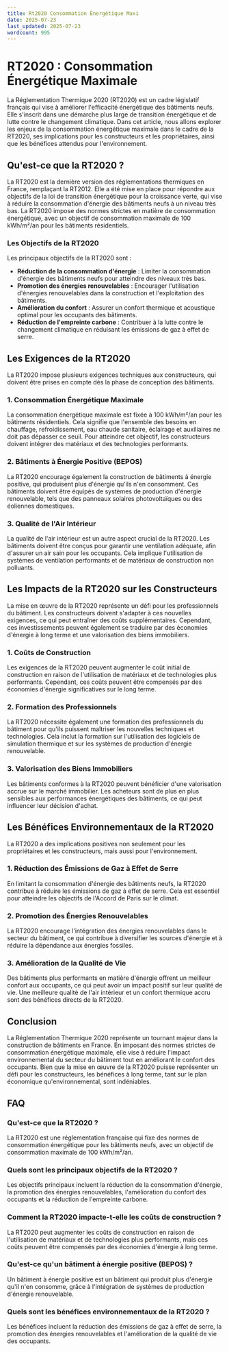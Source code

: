 ```yaml
---
title: Rt2020 Consommation Énergétique Maxi
date: 2025-07-23
last_updated: 2025-07-23
wordcount: 995
---
```


# RT2020 : Consommation Énergétique Maximale

La Réglementation Thermique 2020 (RT2020) est un cadre législatif français qui vise à améliorer l'efficacité énergétique des bâtiments neufs. Elle s'inscrit dans une démarche plus large de transition énergétique et de lutte contre le changement climatique. Dans cet article, nous allons explorer les enjeux de la consommation énergétique maximale dans le cadre de la RT2020, ses implications pour les constructeurs et les propriétaires, ainsi que les bénéfices attendus pour l'environnement.

## Qu'est-ce que la RT2020 ?

La RT2020 est la dernière version des réglementations thermiques en France, remplaçant la RT2012. Elle a été mise en place pour répondre aux objectifs de la loi de transition énergétique pour la croissance verte, qui vise à réduire la consommation d'énergie des bâtiments neufs à un niveau très bas. La RT2020 impose des normes strictes en matière de consommation énergétique, avec un objectif de consommation maximale de 100 kWh/m²/an pour les bâtiments résidentiels.

### Les Objectifs de la RT2020

Les principaux objectifs de la RT2020 sont :

- **Réduction de la consommation d'énergie** : Limiter la consommation d'énergie des bâtiments neufs pour atteindre des niveaux très bas.
- **Promotion des énergies renouvelables** : Encourager l'utilisation d'énergies renouvelables dans la construction et l'exploitation des bâtiments.
- **Amélioration du confort** : Assurer un confort thermique et acoustique optimal pour les occupants des bâtiments.
- **Réduction de l'empreinte carbone** : Contribuer à la lutte contre le changement climatique en réduisant les émissions de gaz à effet de serre.

## Les Exigences de la RT2020

La RT2020 impose plusieurs exigences techniques aux constructeurs, qui doivent être prises en compte dès la phase de conception des bâtiments.

### 1. Consommation Énergétique Maximale

La consommation énergétique maximale est fixée à 100 kWh/m²/an pour les bâtiments résidentiels. Cela signifie que l'ensemble des besoins en chauffage, refroidissement, eau chaude sanitaire, éclairage et auxiliaires ne doit pas dépasser ce seuil. Pour atteindre cet objectif, les constructeurs doivent intégrer des matériaux et des technologies performants.

### 2. Bâtiments à Énergie Positive (BEPOS)

La RT2020 encourage également la construction de bâtiments à énergie positive, qui produisent plus d'énergie qu'ils n'en consomment. Ces bâtiments doivent être équipés de systèmes de production d'énergie renouvelable, tels que des panneaux solaires photovoltaïques ou des éoliennes domestiques.

### 3. Qualité de l'Air Intérieur

La qualité de l'air intérieur est un autre aspect crucial de la RT2020. Les bâtiments doivent être conçus pour garantir une ventilation adéquate, afin d'assurer un air sain pour les occupants. Cela implique l'utilisation de systèmes de ventilation performants et de matériaux de construction non polluants.

## Les Impacts de la RT2020 sur les Constructeurs

La mise en œuvre de la RT2020 représente un défi pour les professionnels du bâtiment. Les constructeurs doivent s'adapter à ces nouvelles exigences, ce qui peut entraîner des coûts supplémentaires. Cependant, ces investissements peuvent également se traduire par des économies d'énergie à long terme et une valorisation des biens immobiliers.

### 1. Coûts de Construction

Les exigences de la RT2020 peuvent augmenter le coût initial de construction en raison de l'utilisation de matériaux et de technologies plus performants. Cependant, ces coûts peuvent être compensés par des économies d'énergie significatives sur le long terme.

### 2. Formation des Professionnels

La RT2020 nécessite également une formation des professionnels du bâtiment pour qu'ils puissent maîtriser les nouvelles techniques et technologies. Cela inclut la formation sur l'utilisation des logiciels de simulation thermique et sur les systèmes de production d'énergie renouvelable.

### 3. Valorisation des Biens Immobiliers

Les bâtiments conformes à la RT2020 peuvent bénéficier d'une valorisation accrue sur le marché immobilier. Les acheteurs sont de plus en plus sensibles aux performances énergétiques des bâtiments, ce qui peut influencer leur décision d'achat.

## Les Bénéfices Environnementaux de la RT2020

La RT2020 a des implications positives non seulement pour les propriétaires et les constructeurs, mais aussi pour l'environnement.

### 1. Réduction des Émissions de Gaz à Effet de Serre

En limitant la consommation d'énergie des bâtiments neufs, la RT2020 contribue à réduire les émissions de gaz à effet de serre. Cela est essentiel pour atteindre les objectifs de l'Accord de Paris sur le climat.

### 2. Promotion des Énergies Renouvelables

La RT2020 encourage l'intégration des énergies renouvelables dans le secteur du bâtiment, ce qui contribue à diversifier les sources d'énergie et à réduire la dépendance aux énergies fossiles.

### 3. Amélioration de la Qualité de Vie

Des bâtiments plus performants en matière d'énergie offrent un meilleur confort aux occupants, ce qui peut avoir un impact positif sur leur qualité de vie. Une meilleure qualité de l'air intérieur et un confort thermique accru sont des bénéfices directs de la RT2020.

## Conclusion

La Réglementation Thermique 2020 représente un tournant majeur dans la construction de bâtiments en France. En imposant des normes strictes de consommation énergétique maximale, elle vise à réduire l'impact environnemental du secteur du bâtiment tout en améliorant le confort des occupants. Bien que la mise en œuvre de la RT2020 puisse représenter un défi pour les constructeurs, les bénéfices à long terme, tant sur le plan économique qu'environnemental, sont indéniables.

## FAQ

### Qu'est-ce que la RT2020 ?

La RT2020 est une réglementation française qui fixe des normes de consommation énergétique pour les bâtiments neufs, avec un objectif de consommation maximale de 100 kWh/m²/an.

### Quels sont les principaux objectifs de la RT2020 ?

Les objectifs principaux incluent la réduction de la consommation d'énergie, la promotion des énergies renouvelables, l'amélioration du confort des occupants et la réduction de l'empreinte carbone.

### Comment la RT2020 impacte-t-elle les coûts de construction ?

La RT2020 peut augmenter les coûts de construction en raison de l'utilisation de matériaux et de technologies plus performants, mais ces coûts peuvent être compensés par des économies d'énergie à long terme.

### Qu'est-ce qu'un bâtiment à énergie positive (BEPOS) ?

Un bâtiment à énergie positive est un bâtiment qui produit plus d'énergie qu'il n'en consomme, grâce à l'intégration de systèmes de production d'énergie renouvelable.

### Quels sont les bénéfices environnementaux de la RT2020 ?

Les bénéfices incluent la réduction des émissions de gaz à effet de serre, la promotion des énergies renouvelables et l'amélioration de la qualité de vie des occupants.